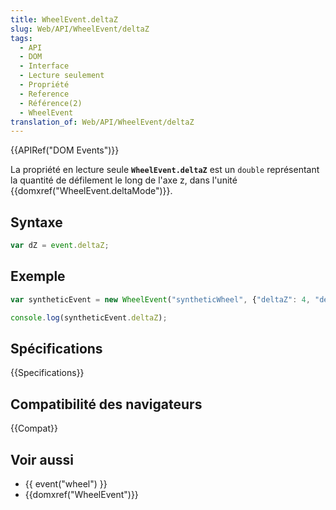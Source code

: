 ```yaml
---
title: WheelEvent.deltaZ
slug: Web/API/WheelEvent/deltaZ
tags:
  - API
  - DOM
  - Interface
  - Lecture seulement
  - Propriété
  - Reference
  - Référence(2)
  - WheelEvent
translation_of: Web/API/WheelEvent/deltaZ
---
```

{{APIRef("DOM Events")}}

La propriété en lecture seule **`WheelEvent.deltaZ`** est un `double` représentant la quantité de défilement le long de l'axe z, dans l'unité {{domxref("WheelEvent.deltaMode")}}.

## Syntaxe

```js
var dZ = event.deltaZ;
```

## Exemple

```js
var syntheticEvent = new WheelEvent("syntheticWheel", {"deltaZ": 4, "deltaMode": 0});

console.log(syntheticEvent.deltaZ);
```

## Spécifications

{{Specifications}}

## Compatibilité des navigateurs

{{Compat}}

## Voir aussi

- {{ event("wheel") }}
- {{domxref("WheelEvent")}}
